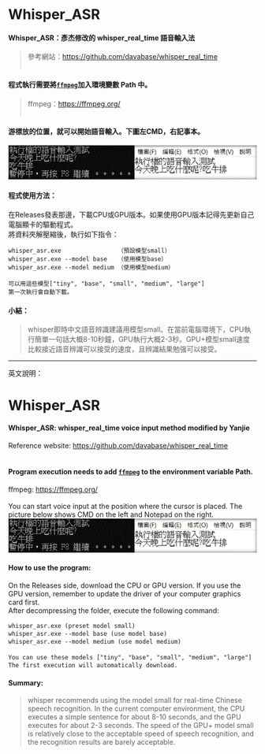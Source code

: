 # Whisper_ASR
#### Whisper_ASR：彥杰修改的 whisper_real_time 語音輸入法
>參考網站：<https://github.com/davabase/whisper_real_time>
<br><br>
#### 程式執行需要將[`ffmpeg`](https://ffmpeg.org/)加入環境變數 Path 中。<br>
>ffmpeg：<https://ffmpeg.org/>
<br><br>
#### 游標放的位置，就可以開始語音輸入。下圖左CMD，右記事本。
![Demo gif](demo.gif)
<br>
#### 程式使用方法：
在Releases發表那邊，下載CPU或GPU版本。如果使用GPU版本記得先更新自己電腦顯卡的驅動程式。
<br>
將資料夾解壓縮後，執行如下指令：
```
whisper_asr.exe                （預設模型small）
whisper_asr.exe --model base   （使用模型base）
whisper_asr.exe --model medium （使用模型medium）

可以用這些模型["tiny", "base", "small", "medium", "large"]
第一次執行會自動下載。
```

#### 小結：
>whisper即時中文語音辨識建議用模型small。在當前電腦環境下，CPU執行簡單一句話大概8-10秒鐘，GPU執行大概2-3秒。GPU+模型small速度比較接近語音辨識可以接受的速度，且辨識結果勉强可以接受。


----

英文說明：

# Whisper_ASR
#### Whisper_ASR: whisper_real_time voice input method modified by Yanjie
Reference website: <https://github.com/davabase/whisper_real_time>
<br><br>
#### Program execution needs to add [`ffmpeg`](https://ffmpeg.org/) to the environment variable Path. <br>
ffmpeg: <https://ffmpeg.org/>
<br><br>
You can start voice input at the position where the cursor is placed. The picture below shows CMD on the left and Notepad on the right.
![Demo gif](demo.gif)
<br>
#### How to use the program:
On the Releases side, download the CPU or GPU version. If you use the GPU version, remember to update the driver of your computer graphics card first.
<br>
After decompressing the folder, execute the following command:
```
whisper_asr.exe (preset model small)
whisper_asr.exe --model base (use model base)
whisper_asr.exe --model medium (use model medium)

You can use these models ["tiny", "base", "small", "medium", "large"]
The first execution will automatically download.
```

#### Summary:
>whisper recommends using the model small for real-time Chinese speech recognition. In the current computer environment, the CPU executes a simple sentence for about 8-10 seconds, and the GPU executes for about 2-3 seconds. The speed of the GPU+ model small is relatively close to the acceptable speed of speech recognition, and the recognition results are barely acceptable.